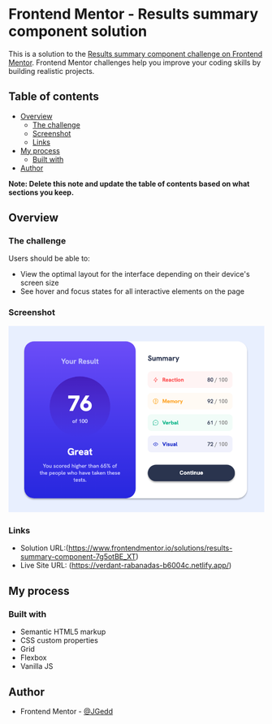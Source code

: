 # Frontend Mentor - Results summary component solution

This is a solution to the [Results summary component challenge on Frontend Mentor](https://www.frontendmentor.io/challenges/results-summary-component-CE_K6s0maV). Frontend Mentor challenges help you improve your coding skills by building realistic projects.

## Table of contents

- [Overview](#overview)
  - [The challenge](#the-challenge)
  - [Screenshot](#screenshot)
  - [Links](#links)
- [My process](#my-process)
  - [Built with](#built-with)
- [Author](#author)

**Note: Delete this note and update the table of contents based on what sections you keep.**

## Overview

### The challenge

Users should be able to:

- View the optimal layout for the interface depending on their device's screen size
- See hover and focus states for all interactive elements on the page

### Screenshot

![Desktop Screenshot](./screenshot/desktop_screen.png)

### Links

- Solution URL:(https://www.frontendmentor.io/solutions/results-summary-component-7g5otBE_XT)
- Live Site URL: (https://verdant-rabanadas-b6004c.netlify.app/)

## My process

### Built with

- Semantic HTML5 markup
- CSS custom properties
- Grid
- Flexbox
- Vanilla JS

## Author

- Frontend Mentor - [@JGedd](https://www.frontendmentor.io/profile/JGedd)

